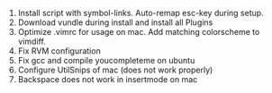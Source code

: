 1.  Install script with symbol-links. Auto-remap esc-key during setup.
2.  Download vundle during install and install all Plugins
3.  Optimize .vimrc for usage on mac. Add matching colorscheme to vimdiff.
4.  Fix RVM configuration 
5.  Fix gcc and compile youcompleteme on ubuntu 
6.  Configure UtilSnips of mac (does not work properly)
7.  Backspace does not work in insertmode on mac
